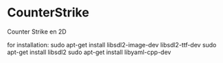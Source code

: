# CounterStrike
Counter Strike en 2D

for installation:
sudo apt-get install  libsdl2-image-dev libsdl2-ttf-dev
sudo apt-get install libsdl2
sudo apt-get install libyaml-cpp-dev